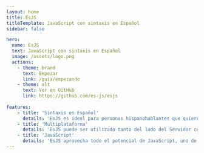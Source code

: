 ```yaml
---
layout: home
title: EsJS
titleTemplate: JavaScript con sintaxis en Español
sidebar: false

hero:
  name: EsJS
  text: JavaScript con sintaxis en Español
  image: /assets/logo.png
  actions:
    - theme: brand
      text: Empezar
      link: /guia/empezando
    - theme: alt
      text: Ver en GitHub
      link: https://github.com/es-js/esjs
  
features:
    - title: 'Sintaxis en Español'
      details: 'EsJS es ideal para personas hispanohablantes que quieren comenzar a programar, ya que las instrucciones están escritas en Español'
    - title: 'Multiplataforma'
      details: 'EsJS puede ser utilizado tanto del lado del Servidor como del Cliente, gracias a su conversión a JavaScript'
    - title: 'JavaScript'
      details: 'EsJS aprovecha todo el potencial de JavaScript, uno de los lenguajes de programación más utilizados en el mundo'
---
```


<div class="w-full h-8" />

<ClientOnly>
  <div class="w-full max-w-7xl mx-auto px-4 2xl:px-0">
    <EmbedPlayground src="https://editor.esjs.dev/PTAEBEFMDcFdIDbUqWA7AhqAthgLgE4CWAXqAMYD2aoClAzqDQA7HaQENMBf7njAExQIs9DkRRDQAMSIAjahnLkiAOgBQAM3QrqoTfMXKiACjQBKUAG91oUNAwFQY4igC8oANoBddbfuOoFgeAAz+LhKqGADmBJDRjiYY5n52Dk5yoB4AjOHikFGx8YlyKf7pFNR4GAKUTh4ATP7+2BJohBiMJlTtNXWgADxMljZ2aYHkWUGgANSgcv52EQUxcQkE3Slj0x4L25ke5IuVvbUEMzP+AL6poHF4dZhOy+o36j30lCKqkPTkxHIiBt-AByAAyXGyIVArCIfC4aF4HC4UhEoAAyvlQFJZApMMZnNQAFwggA0oFUlIMeKUKhMUJSZSAA?tests=A4JwrgpgRghgzgCgN4CgAEaDkBGADG0ASwFsIQB7ONAOwC-SK5MAuNAMzGoGNDzq0EASjSoMGGG0IhiMEAEkA5mBgAbCInRiMAbVwAaNNgNG0AJgMBmAwFYDADmNWzJiwBYAuns1bJUPjC4eBDxBbzRQjABfFEjQoA&layout=horizontal&hidePreview=true&hideEditor=false&hideConsole=false&hideTests=false&hideOptions=true" show-open-button />
  </div>
</ClientOnly>
